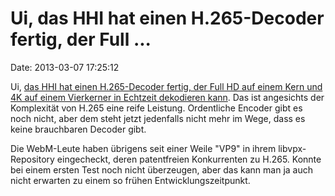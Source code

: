 Ui, das HHI hat einen H.265-Decoder fertig, der Full \...
=========================================================

Date: 2013-03-07 17:25:12

Ui, [das HHI hat einen H.265-Decoder fertig, der Full HD auf einem Kern
und 4K auf einem Vierkerner in Echtzeit dekodieren
kann](http://www.heise.de/-1817722). Das ist angesichts der Komplexität
von H.265 eine reife Leistung. Ordentliche Encoder gibt es noch nicht,
aber dem steht jetzt jedenfalls nicht mehr im Wege, dass es keine
brauchbaren Decoder gibt.

Die WebM-Leute haben übrigens seit einer Weile \"VP9\" in ihrem
libvpx-Repository eingecheckt, deren patentfreien Konkurrenten zu H.265.
Konnte bei einem ersten Test noch nicht überzeugen, aber das kann man ja
auch nicht erwarten zu einem so frühen Entwicklungszeitpunkt.
